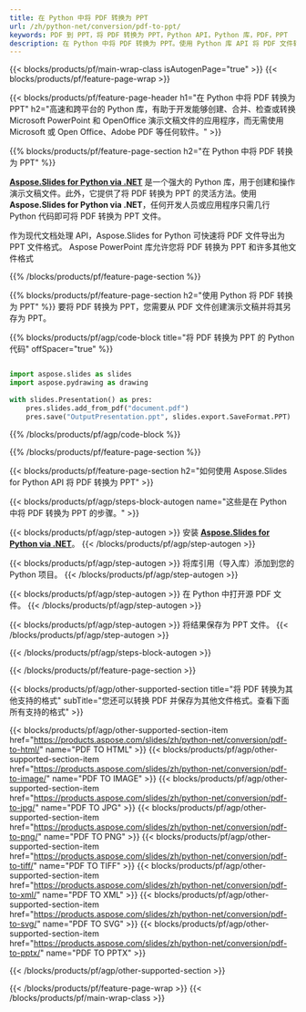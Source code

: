 ```yaml
---
title: 在 Python 中将 PDF 转换为 PPT
url: /zh/python-net/conversion/pdf-to-ppt/
keywords: PDF 到 PPT，将 PDF 转换为 PPT，Python API，Python 库，PDF，PPT
description: 在 Python 中将 PDF 转换为 PPT。使用 Python 库 API 将 PDF 文件转换为 PPTs
---
```


{{< blocks/products/pf/main-wrap-class isAutogenPage="true" >}}
{{< blocks/products/pf/feature-page-wrap >}}

{{< blocks/products/pf/feature-page-header h1="在 Python 中将 PDF 转换为 PPT" h2="高速和跨平台的 Python 库，有助于开发能够创建、合并、检查或转换 Microsoft PowerPoint 和 OpenOffice 演示文稿文件的应用程序，而无需使用 Microsoft 或 Open Office、Adobe PDF 等任何软件。" >}}

{{% blocks/products/pf/feature-page-section h2="在 Python 中将 PDF 转换为 PPT" %}}

[**Aspose.Slides for Python via .NET**](https://products.aspose.com/slides/zh/python-net/) 是一个强大的 Python 库，用于创建和操作演示文稿文件。此外，它提供了将 PDF 转换为 PPT 的灵活方法。使用 **Aspose.Slides for Python via .NET**，任何开发人员或应用程序只需几行 Python 代码即可将 PDF 转换为 PPT 文件。

作为现代文档处理 API，Aspose.Slides for Python 可快速将 PDF 文件导出为 PPT 文件格式。 Aspose PowerPoint 库允许您将 PDF 转换为 PPT 和许多其他文件格式

{{% /blocks/products/pf/feature-page-section %}}

{{% blocks/products/pf/feature-page-section  h2="使用 Python 将 PDF 转换为 PPT" %}}
要将 PDF 转换为 PPT，您需要从 PDF 文件创建演示文稿并将其另存为 PPT。

{{% blocks/products/pf/agp/code-block title="将 PDF 转换为 PPT 的 Python 代码" offSpacer="true" %}}

```python

import aspose.slides as slides
import aspose.pydrawing as drawing
        
with slides.Presentation() as pres:
    pres.slides.add_from_pdf("document.pdf")
    pres.save("OutputPresentation.ppt", slides.export.SaveFormat.PPT)

```


{{% /blocks/products/pf/agp/code-block %}}

{{% /blocks/products/pf/feature-page-section %}}

{{< blocks/products/pf/feature-page-section  h2="如何使用 Aspose.Slides for Python API 将 PDF 转换为 PPT" >}}

{{< blocks/products/pf/agp/steps-block-autogen name="这些是在 Python 中将 PDF 转换为 PPT 的步骤。" >}}

{{< blocks/products/pf/agp/step-autogen >}}
安装 [**Aspose.Slides for Python via .NET**](https://products.aspose.com/slides/zh/python-net/)。
{{< /blocks/products/pf/agp/step-autogen >}}

{{< blocks/products/pf/agp/step-autogen >}}
将库引用（导入库）添加到您的 Python 项目。
{{< /blocks/products/pf/agp/step-autogen >}}

{{< blocks/products/pf/agp/step-autogen >}}
在 Python 中打开源 PDF 文件。
{{< /blocks/products/pf/agp/step-autogen >}}

{{< blocks/products/pf/agp/step-autogen >}}
将结果保存为 PPT 文件。
{{< /blocks/products/pf/agp/step-autogen >}}

{{< /blocks/products/pf/agp/steps-block-autogen >}}

{{< /blocks/products/pf/feature-page-section >}}

{{< blocks/products/pf/agp/other-supported-section title="将 PDF 转换为其他支持的格式" subTitle="您还可以转换 PDF 并保存为其他文件格式。查看下面所有支持的格式" >}}

{{< blocks/products/pf/agp/other-supported-section-item href="https://products.aspose.com/slides/zh/python-net/conversion/pdf-to-html/" name="PDF TO HTML" >}}
{{< blocks/products/pf/agp/other-supported-section-item href="https://products.aspose.com/slides/zh/python-net/conversion/pdf-to-image/" name="PDF TO IMAGE" >}}
{{< blocks/products/pf/agp/other-supported-section-item href="https://products.aspose.com/slides/zh/python-net/conversion/pdf-to-jpg/" name="PDF TO JPG" >}}
{{< blocks/products/pf/agp/other-supported-section-item href="https://products.aspose.com/slides/zh/python-net/conversion/pdf-to-png/" name="PDF TO PNG" >}}
{{< blocks/products/pf/agp/other-supported-section-item href="https://products.aspose.com/slides/zh/python-net/conversion/pdf-to-tiff/" name="PDF TO TIFF" >}}
{{< blocks/products/pf/agp/other-supported-section-item href="https://products.aspose.com/slides/zh/python-net/conversion/pdf-to-xml/" name="PDF TO XML" >}}
{{< blocks/products/pf/agp/other-supported-section-item href="https://products.aspose.com/slides/zh/python-net/conversion/pdf-to-svg/" name="PDF TO SVG" >}}
{{< blocks/products/pf/agp/other-supported-section-item href="https://products.aspose.com/slides/zh/python-net/conversion/pdf-to-pptx/" name="PDF TO PPTX" >}}


{{< /blocks/products/pf/agp/other-supported-section >}}

{{< /blocks/products/pf/feature-page-wrap >}}
{{< /blocks/products/pf/main-wrap-class >}}